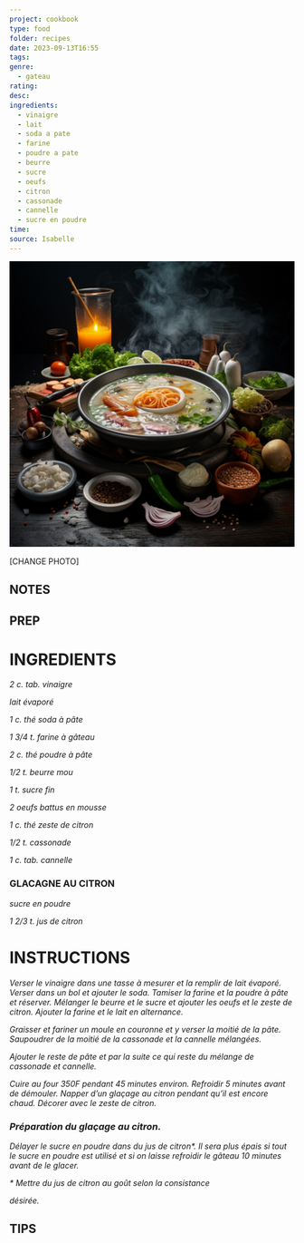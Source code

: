 ```yaml
---
project: cookbook
type: food
folder: recipes
date: 2023-09-13T16:55
tags: 
genre:
  - gateau
rating: 
desc: 
ingredients:
  - vinaigre
  - lait
  - soda a pate
  - farine
  - poudre a pate
  - beurre
  - sucre
  - oeufs
  - citron
  - cassonade
  - cannelle
  - sucre en poudre
time: 
source: Isabelle
---
```


![IMAGE](_default.png)


[CHANGE PHOTO]


## NOTES




## PREP


# INGREDIENTS

_2 c. tab. vinaigre_

_lait évaporé_

_1 c. thé soda à pâte_

_1 3/4 t. farine à gâteau_

_2 c. thé poudre à pâte_

_1/2 t. beurre mou_

_1 t. sucre fin_

_2 oeufs battus en mousse_

_1 c. thé zeste de citron_

_1/2 t. cassonade_

_1 c. tab. cannelle_


### GLACAGNE AU CITRON

_sucre en poudre_

_1 2/3 t. jus de citron_



# INSTRUCTIONS

_Verser le vinaigre dans une tasse à mesurer_
_et la remplir de lait évaporé. Verser dans un_
_bol et ajouter le soda. Tamiser la farine et la_
_poudre à pâte et réserver. Mélanger le beurre_
_et le sucre et ajouter les oeufs et le zeste de_
_citron. Ajouter la farine et le lait en alternance._

_Graisser et fariner un moule en couronne et y_
_verser la moitié de la pâte. Saupoudrer de la_
_moitié de la cassonade et la cannelle mélangées._

_Ajouter le reste de pâte et par la suite_
_ce qui reste du mélange de cassonade et cannelle._

_Cuire au four 350F pendant 45 minutes_
_environ. Refroidir 5 minutes avant de démouler._
_Napper d’un glaçage au citron pendant_
_qu’il est encore chaud. Décorer avec le zeste_
_de citron._

### _Préparation du glaçage au citron._

_Délayer le sucre en poudre dans du jus de_
_citron*. Il sera plus épais si tout le sucre en_
_poudre est utilisé et si on laisse refroidir le_
_gâteau 10 minutes avant de le glacer._

_* Mettre du jus de citron au goût selon la consistance_

_désirée._




## TIPS



